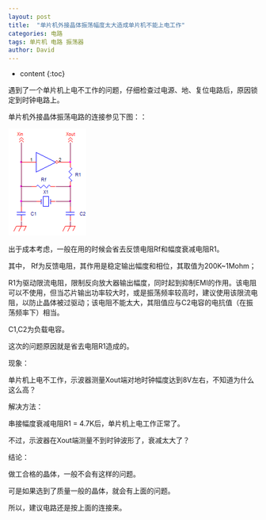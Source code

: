 ```yaml
---
layout: post
title:  "单片机外接晶体振荡幅度太大造成单片机不能上电工作"
categories: 电路
tags: 单片机 电路 振荡器
author: David
---
```


* content
{:toc}

遇到了一个单片机上电不工作的问题，仔细检查过电源、地、复位电路后，原因锁定到时钟电路上。

单片机外接晶体振荡电路的连接参见下图：：

![单片机外接晶体振荡器电路](https://github.com/titron/titron.github.io/raw/master/img/2019-10-16-Crystal.png)

出于成本考虑，一般在用的时候会省去反馈电阻Rf和幅度衰减电阻R1。

其中，
Rf为反馈电阻，其作用是稳定输出幅度和相位，其取值为200K~1Mohm；

R1为驱动限流电阻，限制反向放大器输出幅度，同时起到抑制EMI的作用。该电阻可以不使用，但当芯片输出功率较大时，或是振荡频率较高时，建议使用该限流电阻，以防止晶体被过驱动；该电阻不能太大，其阻值应与C2电容的电抗值（在振荡频率下）相当。

C1,C2为负载电容。

这次的问题原因就是省去电阻R1造成的。

现象：

单片机上电不工作，示波器测量Xout端对地时钟幅度达到8V左右，不知道为什么这么高？

解决方法：

串接幅度衰减电阻R1 = 4.7K后，单片机上电工作正常了。

不过，示波器在Xout端测量不到时钟波形了，衰减太大了？

结论：

做工合格的晶体，一般不会有这样的问题。

可是如果选到了质量一般的晶体，就会有上面的问题。

所以，建议电路还是按上面的连接来。